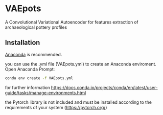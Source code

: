 # VAEpots
A Convolutional Variational Autoencoder for features extraction of archaeological pottery profiles


## Installation

[Anaconda](https://www.anaconda.com/) is recommended.

you can use the .yml file (VAEpots.yml) to create an Anaconda enviroment. Open Anaconda Prompt:

```bash
conda env create -f VAEpots.yml
```

for further information https://docs.conda.io/projects/conda/en/latest/user-guide/tasks/manage-environments.html


the Pytorch library is not included and must be installed according to the requirements of your system (https://pytorch.org/)
